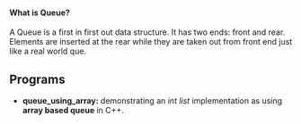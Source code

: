 #### What is Queue? ####
A Queue is a first in first out data structure. It has two ends: front and rear. Elements are inserted at the rear while they are taken out from front end just like a real world que.
## Programs ###
- **queue_using_array:** demonstrating an *int list* implementation as using **array based queue** in C++.
